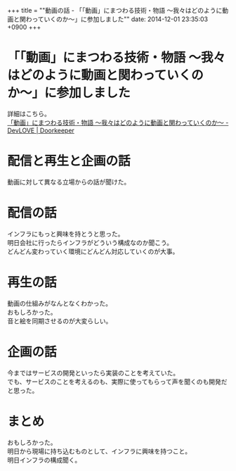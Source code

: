 +++
title = ""動画の話 - 「「動画」にまつわる技術・物語 〜我々はどのように動画と関わっていくのか〜」に参加しました""
date: 2014-12-01 23:35:03 +0900
+++

「「動画」にまつわる技術・物語 〜我々はどのように動画と関わっていくのか〜」に参加しました
====
詳細はこちら。  
[「動画」にまつわる技術・物語 〜我々はどのように動画と関わっていくのか〜 - DevLOVE | Doorkeeper](http://devlove.doorkeeper.jp/events/17326)

配信と再生と企画の話
====
動画に対して異なる立場からの話が聞けた。

配信の話
====
インフラにもっと興味を持とうと思った。  
明日会社に行ったらインフラがどういう構成なのか聞こう。  
どんどん変わっていく環境にどんどん対応していくのが大事。

再生の話
====
動画の仕組みがなんとなくわかった。  
おもしろかった。  
音と絵を同期させるのが大変らしい。

企画の話
====
今まではサービスの開発といったら実装のことを考えていた。  
でも、サービスのことを考えるのも、実際に使ってもらって声を聞くのも開発だと思った。

まとめ
====
おもしろかった。  
明日から現場に持ち込むものとして、インフラに興味を持つこと。  
明日インフラの構成聞く。

